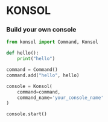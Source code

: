 # KONSOL

### Build your own console

```python
from konsol import Command, Konsol

def hello():
    print("hello")

command = Command()
command.add("hello", hello)

console = Konsol(
    command=command,
    command_name='your_console_name'
)

console.start()

```